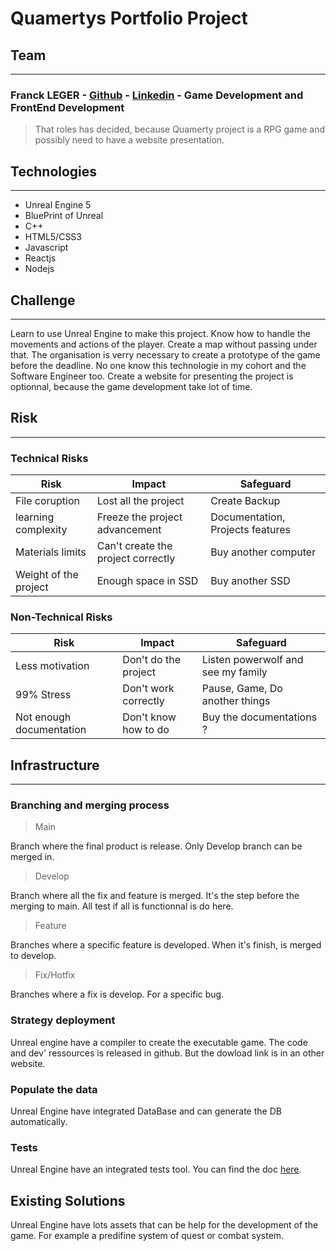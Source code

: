 # Quamertys Portfolio Project

## Team
---
### Franck LEGER - [Github](https://github.com/Falendrac) - [Linkedin](https://www.linkedin.com/in/franck-leger-430213210/) - Game Development and FrontEnd Development

> That roles has decided, because Quamerty project is a RPG game and possibly need to have a website presentation.

## Technologies
---
* Unreal Engine 5
* BluePrint of Unreal
* C++
* HTML5/CSS3
* Javascript
* Reactjs
* Nodejs

## Challenge
---
Learn to use Unreal Engine to make this project. Know how to handle the movements and actions of the player. Create a map without passing under that. The organisation is verry necessary to create a prototype of the game before the deadline. No one know this technologie in my cohort and the Software Engineer too. Create a website for presenting the project is optionnal, because the game development take lot of time.

## Risk
---
### Technical Risks

| Risk        | Impact      | Safeguard   |
| ----------- | ----------- | ----------- |
| File coruption | Lost all the project | Create Backup |
| learning complexity | Freeze the project advancement | Documentation, Projects features |
| Materials limits | Can't create the project correctly| Buy another computer |
| Weight of the project | Enough space in SSD | Buy another SSD |

### Non-Technical Risks

| Risk        | Impact      | Safeguard   |
| ----------- | ----------- | ----------- |
| Less motivation | Don't do the project | Listen powerwolf and see my family|
| 99% Stress | Don't work correctly | Pause, Game, Do another things |
| Not enough documentation | Don't know how to do | Buy the documentations ? |

## Infrastructure
---
### Branching and merging process

> Main

Branch where the final product is release. Only Develop branch can be merged in.

> Develop

Branch where all the fix and feature is merged. It's the step before the merging to main. All test if all is functionnal is do here.

> Feature

Branches where a specific feature is developed. When it's finish, is merged to develop.

> Fix/Hotfix

Branches where a fix is develop. For a specific bug.

### Strategy deployment

Unreal engine have a compiler to create the executable game. The code and dev' ressources is released in github. But the dowload link is in an other website.

### Populate the data

Unreal Engine have integrated DataBase and can generate the DB automatically.

### Tests

Unreal Engine have an integrated tests tool. You can find the doc [here](https://docs.unrealengine.com/4.27/en-US/TestingAndOptimization/Automation/).

## Existing Solutions

Unreal Engine have lots assets that can be help for the development of the game. For example a predifine system of quest or combat system.